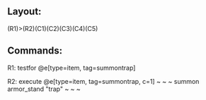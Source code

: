 ## Layout:

(R1)>(R2)(C1)(C2)(C3)(C4)(C5)

## Commands:

R1: testfor @e[type=item, tag=summontrap]

R2: execute @e[type=item, tag=summontrap, c=1] ~ ~ ~ summon armor_stand "trap" ~ ~ ~
